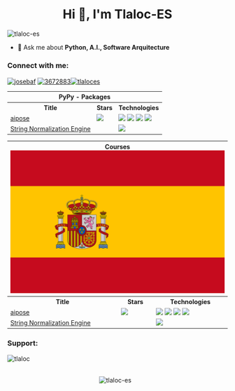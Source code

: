 <h1 align="center">Hi 👋, I'm Tlaloc-ES</h1>
<p align="left"> <img src="https://komarev.com/ghpvc/?username=tlaloc-es&label=Profile%20views&color=0e75b6&style=flat" alt="tlaloc-es" /> </p>

- 💬 Ask me about **Python, A.I., Software Arquitecture**

<h3 align="left">Connect with me:</h3>
<p align="left">
<a href="https://linkedin.com/in/josebaf" target="blank"><img align="center" src="https://raw.githubusercontent.com/rahuldkjain/github-profile-readme-generator/master/src/images/icons/Social/linked-in-alt.svg" alt="josebaf" height="30" width="40" /></a>
<a href="https://stackoverflow.com/users/3672883" target="blank"><img align="center" src="https://raw.githubusercontent.com/rahuldkjain/github-profile-readme-generator/master/src/images/icons/Social/stack-overflow.svg" alt="3672883" height="30" width="40" /></a><a href="https://dev.to/tlaloces" target="blank"><img align="center" src="https://raw.githubusercontent.com/rahuldkjain/github-profile-readme-generator/master/src/images/icons/Social/devto.svg" alt="tlaloces" height="30" width="40" /></a>
</p>



  <table>
    <tr>
      <th colspan="3">PyPy - Packages</th>
    </tr>
    <tr>
      <th>Title</th>
      <th>Stars</th>
      <th>Technologies</th>
    </tr>
    <tr>
      <td><a href="https://github.com/Tlaloc-Es/aipose">aipose</a></td>
      <td>
       <img src="https://img.shields.io/github/stars/Tlaloc-Es/aipose?color=yellow&logoColor=black&style=flat-square"></img>
      </td>
      <td>
        <img src="https://img.shields.io/badge/Python-black?style=flat-square&logo=Python"></img>
        <img src="https://img.shields.io/badge/PyTorch-black?style=flat-square&logo=PyTorch"></img>
        <img src="https://img.shields.io/badge/OpenCV-black?style=flat-square&logo=OpenCV"></img>
        <href a="https://pypi.org/project/aipose/"> <img src="https://img.shields.io/badge/PyPi-black?style=flat-square&logo=PyPi"></img> </a>
      </td>
    </tr>
    <tr>
      <td>
        <a href="https://github.com/Tlaloc-Es/StringNormalizationEngine">String Normalization Engine</a></td>
      <td></td>
      <td>
        <img src="https://img.shields.io/badge/Python-black?style=flat-square&logo=Python"></img>
      </td>
    </tr>
  </table>

   <table>
    <tr>
      <th colspan="3">Courses <img src="https://raw.githubusercontent.com/linssen/country-flag-icons/master/images/svg/esp.svg"></th>
    </tr>
    <tr>
      <th>Title</th>
      <th>Stars</th>
      <th>Technologies</th>
    </tr>
    <tr>
      <td><a href="https://github.com/Tlaloc-Es/aipose">aipose</a></td>
      <td>
       <img src="https://img.shields.io/github/stars/Tlaloc-Es/aipose?color=yellow&logoColor=black&style=flat-square"></img>
      </td>
      <td>
        <img src="https://img.shields.io/badge/Python-black?style=flat-square&logo=Python"></img>
        <img src="https://img.shields.io/badge/PyTorch-black?style=flat-square&logo=PyTorch"></img>
        <img src="https://img.shields.io/badge/OpenCV-black?style=flat-square&logo=OpenCV"></img>
        <href a="https://pypi.org/project/aipose/"> <img src="https://img.shields.io/badge/PyPi-black?style=flat-square&logo=PyPi"></img> </a>
      </td>
    </tr>
    <tr>
      <td>
        <a href="https://github.com/Tlaloc-Es/StringNormalizationEngine">String Normalization Engine</a></td>
      <td></td>
      <td>
        <img src="https://img.shields.io/badge/Python-black?style=flat-square&logo=Python"></img>
      </td>
    </tr>
  </table>


<h3 align="left">Support:</h3>
<p><a href="https://www.buymeacoffee.com/tlaloc"> <img align="left" src="https://cdn.buymeacoffee.com/buttons/v2/default-yellow.png" height="50" width="210" alt="tlaloc" /></a></p><br><br>

<p><img align="center" src="https://github-readme-stats.vercel.app/api/top-langs?username=tlaloc-es&show_icons=true&locale=en&layout=compact" alt="tlaloc-es" /></p>

